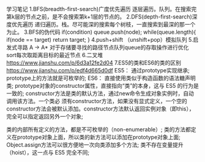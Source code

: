 学习笔记
1.BFS(breadth-first-search)广度优先遍历
  逐层遍历。队列。在搜索完第k层的节点之前，是不会搜索第k+1层的节点的。
2.DFS(depth-first-search)深度优先遍历
  递归遍历。栈。尽可能深的搜索每个树枝，一直搜索到最深的那一个为止。
3.BFS的伪代码
  if(condition) queue.push(node);
  while(queue.length){
    if(node == target) return target; 
  }
4.push+shift （unshift+pop）模拟队列
5.启发式寻路 A -> A* 
  对于存储要寻找的路径节点队列queue的存取操作进行优化 sort每次取距离目标的最近节点
6.二叉堆
https://www.jianshu.com/p/6d3a12fe2d04
7.ES5的类和ES6的类的区别
https://www.jianshu.com/p/edf4d665d0df
ES5：
  通过prototype实现继承;
  prototype上的方法就是可枚举的;
ES6：
  直接使用类似于构造函数的语法糖声明类;
  prototype对象的constructor属性，直接指向“类”的本身，这与 ES5 的行为是一致的;
  constructor方法是类的默认方法，通过new命令生成对象实例时，自动调用该方法。一个类必   须有constructor方法，如果没有显式定义，一个空的constructor方法会被默认添加。constructor方法默认返回实例对象（即this），完全可以指定返回另外一个对象;

  类的内部所有定义的方法，都是不可枚举的（non-enumerable）;
  类的方法都定义在prototype对象上面，所以类的新方法可以添加在prototype对象上面;
  Object.assign方法可以很方便地一次向类添加多个方法;
  类不存在变量提升（hoist），这一点与 ES5 完全不同;

